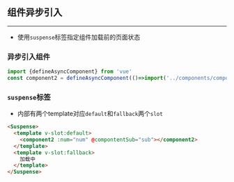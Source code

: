 ## 组件异步引入
---
* 使用`suspense`标签指定组件加载前的页面状态

### 异步引入组件
```js
import {defineAsyncComponent} from 'vue'
const component2 = defineAsyncComponent(()=>import('../components/compontent2.vue'))
```
### `suspense`标签
* 内部有两个template对应`default`和`fallback`两个`slot`
```html
<Suspense>
  <template v-slot:default>
    <component2 :num="num" @compontentSub="sub"></component2>
  </template>
  <template v-slot:fallback>
    加载中
  </template>
</Suspense>
```